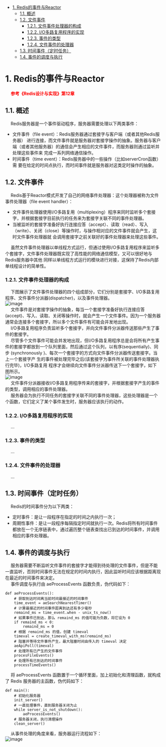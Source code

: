 

<!-- TOC -->

- [1. Redis的事件与Reactor](#1-redis的事件与reactor)
    - [1.1. 概述](#11-概述)
    - [1.2. 文件事件](#12-文件事件)
        - [1.2.1. 文件事件处理器的构成](#121-文件事件处理器的构成)
        - [1.2.2. I/O多路复用程序的实现](#122-io多路复用程序的实现)
        - [1.2.3. 事件的类型](#123-事件的类型)
        - [1.2.4. 文件事件的处理器](#124-文件事件的处理器)
    - [1.3. 时间事件（定时任务）](#13-时间事件定时任务)
    - [1.4. 事件的调度与执行](#14-事件的调度与执行)

<!-- /TOC -->


# 1. Redis的事件与Reactor  
&emsp; **<font color = "red">参考《Redis设计与实现》第12章</font>**  
<!--
***  Redis线程模型 
https://mp.weixin.qq.com/s/EgbJ1NlqOWk1SH3HLMcS9w

Redis基于Reactor模式开发了网络事件处理
https://blog.csdn.net/weixin_45931215/article/details/118728932

https://blog.csdn.net/shandadadada/article/details/106175386
https://www.cnblogs.com/harvyxu/p/7499396.html
-->

## 1.1. 概述
&emsp; Redis服务器是一个事件驱动程序，服务器需要处理以下两类事件：  

* 文件事件（file event）：Redis服务器通过套接字与客户端（或者其他Redis服务器） 进行连接，而文件事件就是服务器对套接字操作的抽象。服务器与客户端（或者其他服务器）的通信会产生相应的文件事件，而服务器则通过监听并处理这些事件来 完成一系列网络通信操作。  
* 时间事件（time event）：Redis服务器中的一些操作（比如serverCron函数）需 要在给定的时间点执行，而时间事件就是服务器对这类定时操作的抽象。    

<!-- 
&emsp; Redis没有使用第三方的libevent等网络库，而是基于Reactor模式开发了一个单线程的Reactor模型的事件处理模型。称为文件事件处理器，其使用I/O多路复用，同时监听多个套接字，根据套接字执行的任务来为套接字关联不同的事件处理器。  
&emsp; Redis在主循环中统一处理文件事件和时间事件，信号事件则由专门的handler来处理。  
-->


## 1.2. 文件事件
<!-- 
&emsp; 服务器通过套接字与客户端或者其它服务器进行通信，文件事件就是对套接字操作的抽象。  
&emsp; **<font color = "clime">Redis基于`Reactor模式`开发了自己的网络事件处理器，使用 I/O 多路复用程序来同时监听多个套接字，并将到达的事件传送给文件事件分派器，分派器会根据套接字产生的事件类型调用相应的事件处理器。</font>**  

-->
&emsp; Redis基于Reactor模式开发了自己的网络事件处理器：这个处理器被称为文件事件处理器（file event handler）：  

* 文件事件处理器使用I/O多路复用（multiplexing）程序来同时监听多个套接字，并根据套接字目前执行的任务来为套接字关联不同的事件处理器。  
* 当被监听的套接字准备好执行连接应答（accept）、读取（read）、写入（write）、关闭（close）等操作时，与操作相对应的文件事件就会产生，这时文件事件处理器就 会调用套接字之前关联好的事件处理器来处理这些事件。  

&emsp; 虽然文件事件处理器以单线程方式运行，但通过使用I/O多路复用程序来监听多个套接字，文件事件处理器既实现了高性能的网络通信模型，又可以很好地与Redis服务器中其他 同样以单线程方式运行的模块进行对接，这保持了Redis内部单线程设计的简单性。  

### 1.2.1. 文件事件处理器的构成
&emsp; 下图展示了文件事件处理器的四个组成部分，它们分别是套接字、I/O多路复用程序、文件事件分派器(dispatcher)，以及事件处理器。  
![image](http://www.wt1814.com/static/view/images/microService/Redis/redis-56.png)  
&emsp; 文件事件是对套接字操作的抽象，每当一个套接字准备好执行连接应答 (accept)、写入、读取、关闭等操作时，就会产生一个文件事件。因为一个服务器通常会连接多个套接字，所以多个文件事件有可能会并发地出现。  
&emsp; I/O多路复用程序负责监听多个套接字，并向文件事件分派器传送那些产生了事件的套接字。  
&emsp; 尽管多个文件事件可能会并发地出现，但I/O多路复用程序总是会将所有产生事件的套接字都放到一个队列里面，然后通过这个队列，以有序(sequentially)、同步 (synchronously )、每次一个套接字的方式向文件事件分派器传送套接字。当上一个套接字产 生的事件被处理完毕之后(该套接字为事件所关联的事件处理器执行完毕)，I/O多路复用 程序才会继续向文件事件分派器传送下一个套接字，如下图所示。  
![image](http://www.wt1814.com/static/view/images/microService/Redis/redis-120.png)  
&emsp; 文件事件分派器接收I/O多路复用程序传来的套接字，并根据套接字产生的事件的类型，调用相应的事件处理器。  
&emsp; 服务器会为执行不同任务的套接字关联不同的事件处理器，这些处理器是一个个函数，它们定义了某个事件发生时，服务器应该执行的动作。  

### 1.2.2. I/O多路复用程序的实现
&emsp; ...  

### 1.2.3. 事件的类型
&emsp; ...  

### 1.2.4. 文件事件的处理器
&emsp; ...  

## 1.3. 时间事件（定时任务）
&emsp; Redis的时间事件分为以下两类：  

* 定时事件：是让一段程序在指定的时间之内执行一次；  
* 周期性事件：是让一段程序每隔指定时间就执行一次。Redis将所有时间事件都放在一个无序链表中，通过遍历整个链表查找出已到达的时间事件，并调用相应的事件处理器。  

## 1.4. 事件的调度与执行
&emsp; 服务器需要不断监听文件事件的套接字才能得到待处理的文件事件，但是不能一直监听，否则时间事件无法在规定的时间内执行，因此监听时间应该根据距离现在最近的时间事件来决定。  
&emsp; 事件调度与执行由 aeProcessEvents 函数负责，伪代码如下：  

```
def aeProcessEvents():
    # 获取到达时间离当前时间最接近的时间事件
    time_event = aeSearchNearestTimer()
    # 计算最接近的时间事件距离到达还有多少毫秒
    remaind_ms = time_event.when - unix_ts_now()
    # 如果事件已到达，那么 remaind_ms 的值可能为负数，将它设为 0
    if remaind_ms < 0:
        remaind_ms = 0
    # 根据 remaind_ms 的值，创建 timeval
    timeval = create_timeval_with_ms(remaind_ms)
    # 阻塞并等待文件事件产生，最大阻塞时间由传入的 timeval 决定
    aeApiPoll(timeval)
    # 处理所有已产生的文件事件
    procesFileEvents()
    # 处理所有已到达的时间事件
    processTimeEvents()
```
&emsp; 将 aeProcessEvents 函数置于一个循环里面，加上初始化和清理函数，就构成了 Redis 服务器的主函数，伪代码如下：  

```
def main():
    # 初始化服务器
    init_server()
    # 一直处理事件，直到服务器关闭为止
    while server_is_not_shutdown():
        aeProcessEvents()
    # 服务器关闭，执行清理操作
    clean_server()
```
&emsp; 从事件处理的角度来看，服务器运行流程如下：  
![image](http://www.wt1814.com/static/view/images/microService/Redis/redis-57.png)  

 
